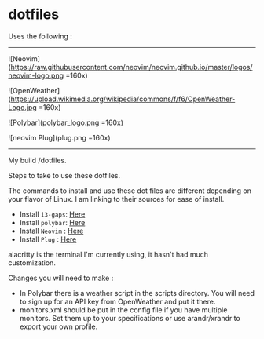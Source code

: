 # dotfiles
Uses the following :

------

![Neovim](https://raw.githubusercontent.com/neovim/neovim.github.io/master/logos/neovim-logo.png =160x)

![OpenWeather](https://upload.wikimedia.org/wikipedia/commons/f/f6/OpenWeather-Logo.jpg =160x)

![Polybar](polybar_logo.png =160x)

![neovim Plug](plug.png =160x)

-------

My build /dotfiles.

Steps to take to use these dotfiles.

The commands to install and use these dot files are different depending on your flavor of Linux. I am linking to their sources for ease of install.

* Install `i3-gaps`: [Here](https://github.com/Airblader/i3)
* Install `polybar`: [Here](https://github.com/polybar/polybar)
* Install `Neovim` : [Here](https://github.com/neovim/neovim/wiki/Installing-Neovim)
* Install `Plug`   : [Here](https://github.com/junegunn/vim-plug)


alacritty is the terminal I'm currently using, it hasn't had much customization.

Changes you will need to make :

* In Polybar there is a weather script in the scripts directory. You will need to sign up for an API key from OpenWeather and put it there.
* monitors.xml should be put in the config file if you have multiple monitors. Set them up to your specifications or use arandr/xrandr to export your own profile.
